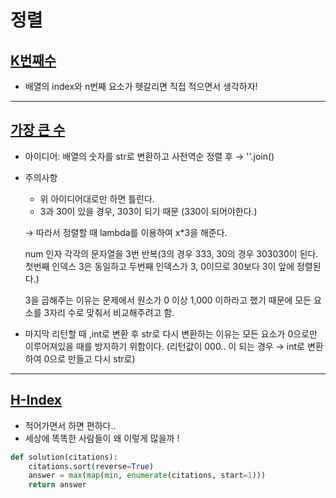 # 정렬

## [K번째수](https://programmers.co.kr/learn/courses/30/lessons/42748)

- 배열의 index와 n번째 요소가 헷갈리면 직접 적으면서 생각하자!

---

## [가장 큰 수](https://programmers.co.kr/learn/courses/30/lessons/42746)

- 아이디어: 배열의 숫자를 str로 변환하고 사전역순 정렬 후 → ''.join()
- 주의사항
    - 위 아이디어대로만 하면 틀린다.
    - 3과 30이 있을 경우, 303이 되기 때문 (330이 되어야한다.)
    
    → 따라서 정렬할 때 lambda를 이용하여 x*3을 해준다.
    
    num 인자 각각의 문자열을 3번 반복(3의 경우 333, 30의 경우 303030이 된다. 첫번째 인덱스 3은 동일하고 두번째 인덱스가 3, 0이므로 30보다 3이 앞에 정렬된다.)
    
    3을 곱해주는 이유는 문제에서 원소가 0 이상 1,000 이하라고 했기 때문에 모든 요소를 3자리 수로 맞춰서 비교해주려고 함.
    
- 마지막 리턴할 때 ,int로 변환 후 str로 다시 변환하는 이유는 모든 요소가 0으로만 이루어져있을 때를 방지하기 위함이다. (리턴값이 000.. 이 되는 경우 → int로 변환하여 0으로 만들고 다시 str로)

---

## [H-Index](https://programmers.co.kr/learn/courses/30/lessons/42747)

- 적어가면서 하면 편하다..
- 세상에 똑똑한 사람들이 왜 이렇게 많을까 !

```python
def solution(citations):
    citations.sort(reverse=True)
    answer = max(map(min, enumerate(citations, start=1)))
    return answer
```